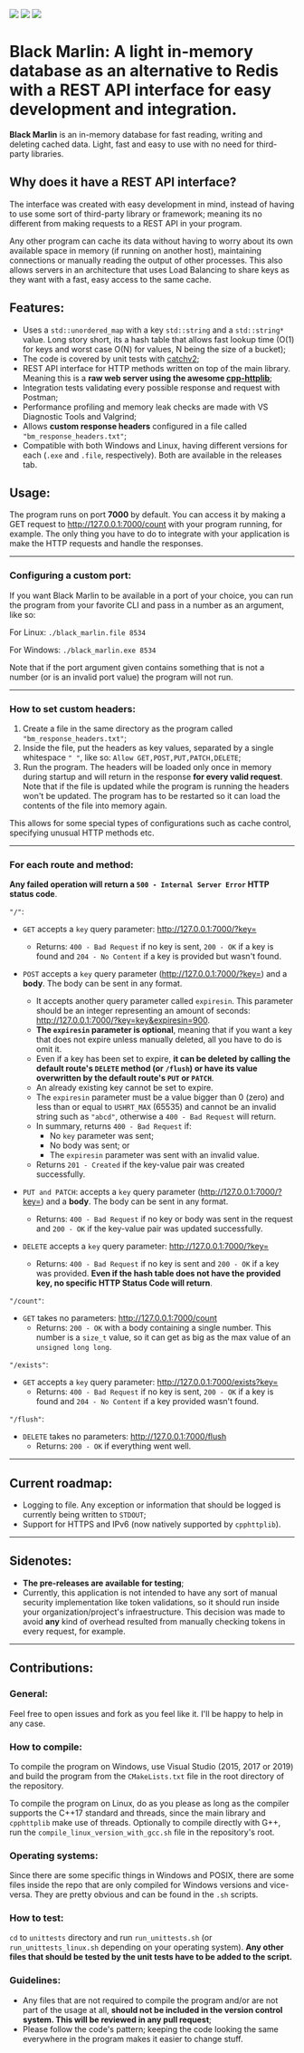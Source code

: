 ![](https://img.shields.io/github/repo-size/JustAn0therDev/black-marlin) ![](https://img.shields.io/github/license/JustAn0therDev/black-marlin) ![](https://img.shields.io/github/downloads/JustAn0therDev/black-marlin/total)

# Black Marlin: A light in-memory database as an alternative to Redis with a REST API interface for easy development and integration.
**Black Marlin** is an in-memory database for fast reading, writing and deleting cached data. Light, fast and easy to use with no need for third-party libraries.


## Why does it have a REST API interface?
The interface was created with easy development in mind, instead of having to use some sort of third-party library or framework; meaning its no different from making requests to a REST API in your program.

Any other program can cache its data without having to worry about its own available space in memory (if running on another host), maintaining connections or manually reading the output of other processes.
This also allows servers in an architecture that uses Load Balancing to share keys as they want with a fast, easy access to the same cache.


## Features:
- Uses a `std::unordered_map` with a key `std::string` and a `std::string*` value. Long story short, its a hash table that allows fast lookup time (O(1) for keys and worst case O(N) for values, N being the size of a bucket);
- The code is covered by unit tests with [catchv2](https://github.com/catchorg/Catch2);
- REST API interface for HTTP methods written on top of the main library. Meaning this is a **raw web server using the awesome [cpp-httplib](https://github.com/yhirose/cpp-httplib)**;
- Integration tests validating every possible response and request with Postman;
- Performance profiling and memory leak checks are made with VS Diagnostic Tools and Valgrind;
- Allows **custom response headers** configured in a file called `"bm_response_headers.txt"`;
- Compatible with both Windows and Linux, having different versions for each (`.exe` and `.file`, respectively). Both are available in the releases tab.

## Usage:
The program runs on port **7000** by default. You can access it by making a GET request to http://127.0.0.1:7000/count with your program running, for example.
The only thing you have to do to integrate with your application is make the HTTP requests and handle the responses.

--------------------------
### Configuring a custom port:
If you want Black Marlin to be available in a port of your choice, you can run the program from your favorite CLI and pass in a number as an argument, like so:

For Linux:
`./black_marlin.file 8534`

For Windows:
`./black_marlin.exe 8534`

Note that if the port argument given contains something that is not a number (or is an invalid port value) the program will not run.

--------------------------

### How to set custom headers:

1. Create a file in the same directory as the program called `"bm_response_headers.txt"`;
2. Inside the file, put the headers as key values, separated by a single whitespace `" "`, like so: `Allow GET,POST,PUT,PATCH,DELETE`;
3. Run the program. The headers will be loaded only once in memory during startup and will return in the response **for every valid request**. Note that if the file is updated while the program is running the headers won't be updated. The program has to be restarted so it can load the contents of the file into memory again.

This allows for some special types of configurations such as cache control, specifying unusual HTTP methods etc.

--------------------------
### For each route and method:
**Any failed operation will return a `500 - Internal Server Error` HTTP status code**.


`"/"`:
- `GET` accepts a `key` query parameter: http://127.0.0.1:7000/?key=
	- Returns: `400 - Bad Request` if no key is sent, `200 - OK` if a key is found and `204 - No Content` if a key is provided but wasn't found.

- `POST` accepts a `key` query parameter (http://127.0.0.1:7000/?key=) and a **body**. The body can be sent in any format.
	- It accepts another query parameter called `expiresin`. This parameter should be an integer representing an amount of seconds: http://127.0.0.1:7000/?key=key&expiresin=900.
	- **The `expiresin` parameter is optional**, meaning that if you want a key that does not expire unless manually deleted, all you have to do is omit it.
	- Even if a key has been set to expire, **it can be deleted by calling the default route's `DELETE` method (or `/flush`) or have its value overwritten by the default route's `PUT` or `PATCH`**.
	- An already existing key cannot be set to expire.
	- The `expiresin` parameter must be a value bigger than 0 (zero) and less than or equal to `USHRT_MAX` (65535) and cannot be an invalid string such as `"abcd"`, otherwise a `400 - Bad Request` will return.
	- In summary, returns `400 - Bad Request` if:
		- No `key` parameter was sent;
		- No body was sent; or
		- The `expiresin` parameter was sent with an invalid value.
	- Returns `201 - Created` if the key-value pair was created successfully.

- `PUT and PATCH`: accepts a `key` query parameter (http://127.0.0.1:7000/?key=) and a **body**. The body can be sent in any format.
	- Returns: `400 - Bad Request` if no key or body was sent in the request and `200 - OK` if the key-value pair was updated successfully.

- `DELETE` accepts a `key` query parameter: http://127.0.0.1:7000/?key=
	- Returns: `400 - Bad Request` if no key is sent and `200 - OK` if a key was provided. **Even if the hash table does not have the provided key, no specific HTTP Status Code will return**.

`"/count"`:
- `GET` takes no parameters: http://127.0.0.1:7000/count
	- Returns: `200 - OK` with a body containing a single number. This number is a `size_t` value, so it can get as big as the max value of an `unsigned long long`.

`"/exists"`:
- `GET` accepts a `key` query parameter: http://127.0.0.1:7000/exists?key=
	- Returns: `400 - Bad Request` if no key is sent, `200 - OK` if a key is found and `204 - No Content` if a key provided wasn't found.

`"/flush"`:
- `DELETE` takes no parameters: http://127.0.0.1:7000/flush
	- Returns: `200 - OK` if everything went well.

---------------------------
## Current roadmap:
- Logging to file. Any exception or information that should be logged is currently being written to `STDOUT`;
- Support for HTTPS and IPv6 (now natively supported by `cpphttplib`).
---------------------------
## Sidenotes:
- **The pre-releases are available for testing**;
- Currently, this application is not intended to have any sort of manual security implementation like token validations, so it should run inside your organization/project's infraestructure. This decision was made to avoid **any** kind of overhead resulted from manually checking tokens in every request, for example.

---------------------------
## Contributions:

### General:
Feel free to open issues and fork as you feel like it. I'll be happy to help in any case.

### How to compile:
To compile the program on Windows, use Visual Studio (2015, 2017 or 2019) and build the program from the `CMakeLists.txt` file in the root directory of the repository.

To compile the program on Linux, do as you please as long as the compiler supports the C++17 standard and threads, since the main library and `cpphttplib` make use of threads. Optionally to compile directly with G++, run the `compile_linux_version_with_gcc.sh` file in the repository's root.

### Operating systems:
Since there are some specific things in Windows and POSIX, there are some files inside the repo that are only compiled for Windows versions and vice-versa. They are pretty
obvious and can be found in the `.sh` scripts.

### How to test:
`cd` to `unittests` directory and run `run_unittests.sh` (or `run_unittests_linux.sh` depending on your operating system). **Any other files that should be tested by the unit tests have to be added to the script.**

### Guidelines:
- Any files that are not required to compile the program and/or are not part of the usage at all, **should not be included in the version control system. This will be reviewed in any pull request**;
- Please follow the code's pattern; keeping the code looking the same everywhere in the program makes it easier to change stuff.
